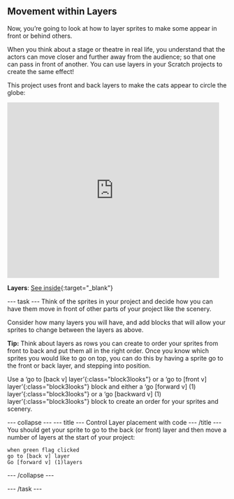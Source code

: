 ## Movement within Layers 
Now, you’re going to look at how to layer sprites to make some appear in front or behind others.

When you think about a stage or theatre in real life, you understand that the actors can move closer and further away from the audience; so that one can pass in front of another. You can use layers in your Scratch projects to create the same effect! 

This project uses front and back layers to make the cats appear to circle the globe:

<div class="scratch-preview">
  <iframe src="https://scratch.mit.edu/projects/444530974/embed" allowtransparency="true" width="485" height="402" frameborder="0" scrolling="no" allowfullscreen></iframe>
</div>

**Layers**: [See inside](https://scratch.mit.edu/projects/444530974/editor){:target="_blank"}


--- task ---
Think of the sprites in your project and decide how you can have them move in front of other parts of your project like the scenery. 

Consider how many layers you will have, and add blocks that will allow your sprites to change between the layers as above.

**Tip:** Think about layers as rows you can create to order your sprites from front to back and put them all in the right order. Once you know which sprites you would like to go on top, you can do this by having a sprite go to the front or back layer, and stepping into position.

Use a ‘go to [back v] layer’{:class="block3looks"} or a ‘go to [front v] layer’{:class="block3looks"} block and either a ‘go [forward v] (1) layer’{:class="block3looks"} or a ‘go [backward v] (1) layer’{:class="block3looks"} block to create an order for your sprites and scenery.

--- collapse ---
--- title --- 
Control Layer placement with code
--- /title ---
You should get your sprite to go to the back (or front) layer and then move a number of layers at the start of your project:

``` blocks3
when green flag clicked
go to [back v] layer
Go [forward v] (1)layers
```
--- /collapse ---

--- /task ---
